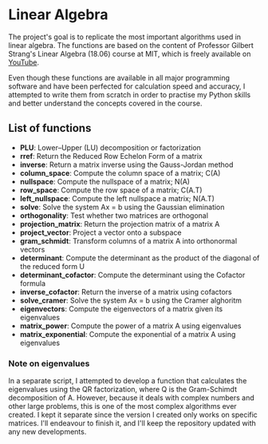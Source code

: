 # Linear Algebra
The project's goal is to replicate the most important algorithms used in linear algebra.
The functions are based on the content of Professor Gilbert Strang's Linear Algebra (18.06) course at MIT, which is freely available on [YouTube](https://youtube.com/playlist?list=PL49CF3715CB9EF31D).

Even though these functions are available in all major programming software and have been perfected for calculation speed and accuracy, I attempted to write them from scratch in order to practise my Python skills and better understand the concepts covered in the course.

## List of functions

- **PLU**: Lower–Upper (LU) decomposition or factorization
- **rref**: Return the Reduced Row Echelon Form of a matrix
- **inverse**: Return a matrix inverse using the Gauss-Jordan method
- **column_space**: Compute the column space of a matrix; C(A)
- **nullspace**: Compute the nullspace of a matrix; N(A)
- **row_space**: Compute the row space of a matrix; C(A.T)
- **left_nullspace**: Compute the left nullspace a matrix; N(A.T)
- **solve**: Solve the system Ax = b using the Gaussian elimination
- **orthogonality**: Test whether two matrices are orthogonal
- **projection_matrix**: Return the projection matrix of a matrix A
- **project_vector**: Project a vector onto a subspace
- **gram_schmidt**: Transform columns of a matrix A into orthonormal vectors
- **determinant**: Compute the determinant as the product of the diagonal of the reduced form U
- **determinant_cofactor**: Compute the determinant using the Cofactor formula
- **inverse_cofactor**: Return the inverse of a matrix using cofactors
- **solve_cramer**: Solve the system Ax = b using the Cramer alghoritm
- **eigenvectors**: Compute the eigenvectors of a matrix given its eigenvalues
- **matrix_power**: Compute the power of a matrix A using eigenvalues
- **matrix_exponential**: Compute the exponential of a matrix A using eigenvalues


### Note on eigenvalues

In a separate script, I attempted to develop a function that calculates the eigenvalues using the QR factorization, where Q is the Gram-Schimdt decomposition of A. However, because it deals with complex numbers and other large problems, this is one of the most complex algorithms ever created.
I kept it separate since the version I created only works on specific matrices. I'll endeavour to finish it, and I'll keep the repository updated with any new developments.
